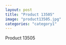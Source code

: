 ```yaml
---
layout: post
title: "Product 13505"
image: "product13505.jpg"
categories: "category1"
---
```

Product 13505
